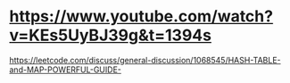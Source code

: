 # https://www.youtube.com/watch?v=KEs5UyBJ39g&t=1394s

https://leetcode.com/discuss/general-discussion/1068545/HASH-TABLE-and-MAP-POWERFUL-GUIDE-
